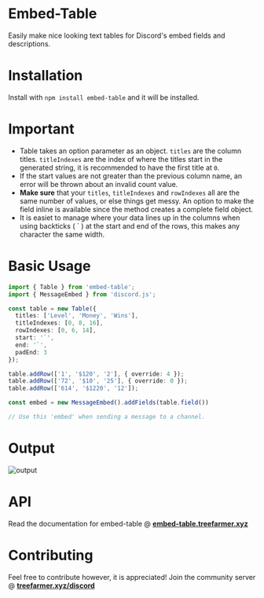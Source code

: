 # Embed-Table

Easily make nice looking text tables for Discord's embed fields and descriptions.

# Installation

Install with `npm install embed-table` and it will be installed.

# Important

- Table takes an option parameter as an object. `titles` are the column titles. `titleIndexes` are the index of where the titles start in the generated string, it is recommended to have the first title at `0`.
- If the start values are not greater than the previous column name, an error will be thrown about an invalid count value.
- **Make sure** that your `titles`, `titleIndexes` and `rowIndexes` all are the same number of values, or else things get messy. An option to make the field inline is available since the method creates a complete field object. 
- It is easiet to manage where your data lines up in the columns when using backticks ( ` ) at the start and end of the rows, this makes any character the same width. 

# Basic Usage
```ts
import { Table } from 'embed-table';
import { MessageEmbed } from 'discord.js';

const table = new Table({
  titles: ['Level', 'Money', 'Wins'],
  titleIndexes: [0, 8, 16],
  rowIndexes: [0, 6, 14],
  start: '`',
  end: '`',
  padEnd: 3
});

table.addRow(['1', '$120', '2'], { override: 4 });
table.addRow(['72', '$10', '25'], { override: 0 });
table.addRow(['614', '$1220', '12']);

const embed = new MessageEmbed().addFields(table.field())

// Use this 'embed' when sending a message to a channel.
```

# Output
![output](https://i.imgur.com/tQSKSJN.png)

# API
Read the documentation for embed-table @ [**embed-table.treefarmer.xyz**](https://embed-table.treefarmer.xyz/)

# Contributing

Feel free to contribute however, it is appreciated! Join the community server @ [**treefarmer.xyz/discord**](https://treefarmer.xyz/discord)